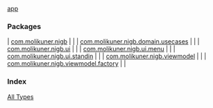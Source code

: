 [app](./index.md)

### Packages

| [com.molikuner.nigb](com.molikuner.nigb/index.md) |  |
| [com.molikuner.nigb.domain.usecases](com.molikuner.nigb.domain.usecases/index.md) |  |
| [com.molikuner.nigb.ui](com.molikuner.nigb.ui/index.md) |  |
| [com.molikuner.nigb.ui.menu](com.molikuner.nigb.ui.menu/index.md) |  |
| [com.molikuner.nigb.ui.standin](com.molikuner.nigb.ui.standin/index.md) |  |
| [com.molikuner.nigb.viewmodel](com.molikuner.nigb.viewmodel/index.md) |  |
| [com.molikuner.nigb.viewmodel.factory](com.molikuner.nigb.viewmodel.factory/index.md) |  |

### Index

[All Types](alltypes/index.md)